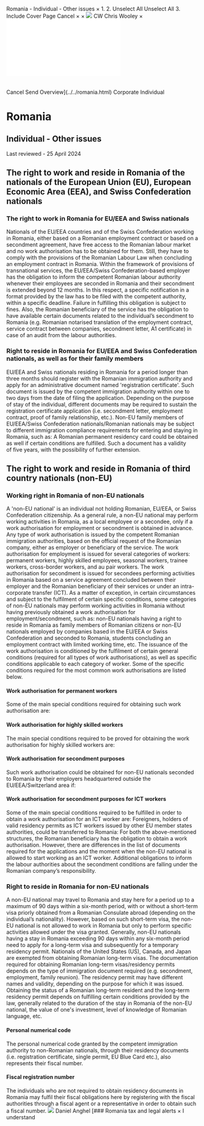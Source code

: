 Romania - Individual - Other issues
×
1.
2.
Unselect All
Unselect All
3.
Include Cover Page
Cancel
×
×
![](../../-/media/world-wide-tax-summaries/attachments/global---chris-wooley.ashx%3Frev=ac5e5f3223b34096b1afc2a6009c7320&revision=ac5e5f32-23b3-4096-b1af-c2a6009c7320&hash=859B7ADC84DC2CBEC9760E9E6EE7DE6D0A8BFCDF)
CW
Chris Wooley
×
![](other-issues.html)
######
Cancel
Send
Overview](../../romania.html)
Corporate
Individual
# Romania
## Individual - Other issues
Last reviewed - 25 April 2024
## The right to work and reside in Romania of the nationals of the European Union (EU), European Economic Area (EEA), and Swiss Confederation nationals
### The right to work in Romania for EU/EEA and Swiss nationals
Nationals of the EU/EEA countries and of the Swiss Confederation working in Romania, either based on a Romanian employment contract or based on a secondment agreement, have free access to the Romanian labour market and no work authorisation has to be obtained for them. Still, they have to comply with the provisions of the Romanian Labour Law when concluding an employment contract in Romania.
Within the framework of provisions of transnational services, the EU/EEA/Swiss Confederation-based employer has the obligation to inform the competent Romanian labour authority whenever their employees are seconded in Romania and their secondment is extended beyond 12 months. In this respect, a specific notification in a format provided by the law has to be filed with the competent authority, within a specific deadline. Failure in fulfilling this obligation is subject to fines.
Also, the Romanian beneficiary of the service has the obligation to have available certain documents related to the individual’s secondment to Romania (e.g. Romanian notarised translation of the employment contract, service contract between companies, secondment letter, A1 certificate) in case of an audit from the labour authorities.
### Right to reside in Romania for EU/EEA and Swiss Confederation nationals, as well as for their family members
EU/EEA and Swiss nationals residing in Romania for a period longer than three months should register with the Romanian immigration authority and apply for an administrative document named 'registration certificate'. Such document is issued by the competent immigration authority within one to two days from the date of filing the application.
Depending on the purpose of stay of the individual, different documents may be required to sustain the registration certificate application (i.e. secondment letter, employment contract, proof of family relationship, etc.).
Non-EU family members of EU/EEA/Swiss Confederation nationals/Romanian nationals may be subject to different immigration compliance requirements for entering and staying in Romania, such as:
A Romanian permanent residency card could be obtained as well if certain conditions are fulfilled. Such a document has a validity of five years, with the possibility of further extension.
## The right to work and reside in Romania of third country nationals (non-EU)
### Working right in Romania of non-EU nationals
A 'non-EU national' is an individual not holding Romanian, EU/EEA, or Swiss Confederation citizenship.
As a general rule, a non-EU national may perform working activities in Romania, as a local employee or a secondee, only if a work authorisation for employment or secondment is obtained in advance.
Any type of work authorisation is issued by the competent Romanian immigration authorities, based on the official request of the Romanian company, either as employer or beneficiary of the service.
The work authorisation for employment is issued for several categories of workers: permanent workers, highly skilled employees, seasonal workers, trainee workers, cross-border workers, and au pair workers.
The work authorisation for secondment is issued for secondees performing activities in Romania based on a service agreement concluded between their employer and the Romanian beneficiary of their services or under an intra-corporate transfer (ICT).
As a matter of exception, in certain circumstances and subject to the fulfilment of certain specific conditions, some categories of non-EU nationals may perform working activities in Romania without having previously obtained a work authorisation for employment/secondment, such as: non-EU nationals having a right to reside in Romania as family members of Romanian citizens or non-EU nationals employed by companies based in the EU/EEA or Swiss Confederation and seconded to Romania, students concluding an employment contract with limited working time, etc.
The issuance of the work authorisation is conditioned by the fulfilment of certain general conditions (required for all types of work authorisations), as well as specific conditions applicable to each category of worker. Some of the specific conditions required for the most common work authorisations are listed below.
#### Work authorisation for permanent workers
Some of the main special conditions required for obtaining such work authorisation are:
#### Work authorisation for highly skilled workers
The main special conditions required to be proved for obtaining the work authorisation for highly skilled workers are:
#### Work authorisation for secondment purposes
Such work authorisation could be obtained for non-EU nationals seconded to Romania by their employers headquartered outside the EU/EEA/Switzerland area if:
#### Work authorisation for secondment purposes for ICT workers
Some of the main special conditions required to be fulfilled in order to obtain a work authorisation for an ICT worker are:
Foreigners, holders of valid residency permits as ICT workers issued by other EU member states authorities, could be transferred to Romania:
For both the above-mentioned structures, the Romanian beneficiary has the obligation to obtain a work authorisation. However, there are differences in the list of documents required for the applications and the moment when the non-EU national is allowed to start working as an ICT worker.
Additional obligations to inform the labour authorities about the secondment conditions are falling under the Romanian company’s responsibility.
### Right to reside in Romania for non-EU nationals
A non-EU national may travel to Romania and stay here for a period up to a maximum of 90 days within a six-month period, with or without a short-term visa priorly obtained from a Romanian Consulate abroad (depending on the individual’s nationality). However, based on such short-term visa, the non-EU national is not allowed to work in Romania but only to perform specific activities allowed under the visa granted.
Generally, non-EU nationals having a stay in Romania exceeding 90 days within any six-month period need to apply for a long-term visa and subsequently for a temporary residency permit. Nationals of the United States (US), Canada, and Japan are exempted from obtaining Romanian long-term visas.
The documentation required for obtaining Romanian long-term visas/residency permits depends on the type of immigration document required (e.g. secondment, employment, family reunion).
The residency permit may have different names and validity, depending on the purpose for which it was issued.
Obtaining the status of a Romanian long-term resident and the long-term residency permit depends on fulfilling certain conditions provided by the law, generally related to the duration of the stay in Romania of the non-EU national, the value of one's investment, level of knowledge of Romanian language, etc.
#### Personal numerical code
The personal numerical code granted by the competent immigration authority to non-Romanian nationals, through their residency documents (i.e. registration certificate, single permit, EU Blue Card etc.), also represents their fiscal number.
#### Fiscal registration number
The individuals who are not required to obtain residency documents in Romania may fulfil their fiscal obligations here by registering with the fiscal authorities through a fiscal agent or a representative in order to obtain such a fiscal number.
![](../../-/media/world-wide-tax-summaries/attachments/romania---daniel_anghel.ashx%3Frev=3023ef10ccdd4a1ca06fa509052e7f86&revision=3023ef10-ccdd-4a1c-a06f-a509052e7f86&hash=C136B56ECA7A08640AB76504AE156AF5F62E400B)
Daniel Anghel
[### Romania tax and legal alerts
×
I understand